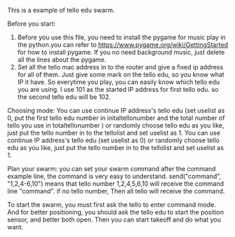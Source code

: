 This is a example of tello edu swarm.

Before you start:
1. Before you use this file, you need to install the pygame for music play in the python.you can refer to https://www.pygame.org/wiki/GettingStarted for how to install pygame. If you no need background music, just delete all the lines about the pygame.
2. Set all the tello mac address in to the router and give a fixed ip address for all of them. Just give some mark on the tello edu, so you know what IP it have. So everytime you play, you can easily know which tello edu you are using. I use 101 as the started IP address for first tello edu. so the second tello edu will be 102.

Choosing mode:
You can use continue IP address's tello edu (set uselist as 0, put the first tello edu number in initaltellonumber and the total number of tello you use in totaltellonumber ) or randomly choose tello edu as you like, just put the tello number in to the tellolist and set uselist as 1.
You can use continue IP address's tello edu (set uselist as 0) or randomly choose tello edu as you like, just put the tello number in to the tellolist and set uselist as 1.

Plan your swarm:
you can set your swarm command after the command example line, the command is very easy to understand. send("command", "1,2,4-6,10") means that tello number 1,2,4,5,6,10 will receive the command line "command". if no tello number, Then all tello will receive the command.

To start the swarm, you must first ask the tello to enter command mode. And for better positioning, you should ask the tello edu to start the position sensor, and better both open. Then you can start takeoff and do what you want.

